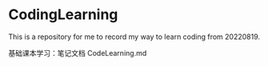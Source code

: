 # CodingLearning
This is a repository for me to record my way to learn coding from 20220819.

基础课本学习：笔记文档 CodeLearning.md
